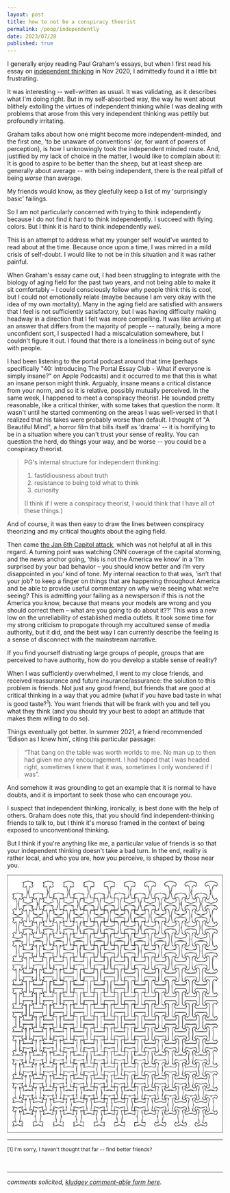 ```yaml
---
layout: post
title: how to not be a conspiracy theorist
permalink: /poop/independently
date: 2023/07/28
published: true
---
```


I generally enjoy reading Paul Graham's essays, but when I first read his essay on [independent thinking](http://www.paulgraham.com/think.html) in Nov 2020, I admittedly found it a little bit frustrating. 

It was interesting -- well-written as usual. It was validating, as it describes what I'm doing right. But in my self-absorbed way, the way he went about blithely extolling the virtues of independent thinking while I was dealing with problems that arose from this very independent thinking was pettily but profoundly irritating. 

Graham talks about how one might become more independent-minded, and the first one, 'to be unaware of conventions' (or, for want of powers of perception), is how I unknowingly took the independent minded route. And, justified by my lack of choice in the matter, I would like to complain about it: It is good to aspire to be better than the sheep, but at least sheep are generally about average -- with being independent, there is the real pitfall of being _worse_ than average. 

My friends would know, as they gleefully keep a list of my 'surprisingly basic' failings.

So I am not particularly concerned with trying to think independently because I do not find it hard to think independently. I succeed with flying colors. But I think it is hard to think independently _well_. 

This is an attempt to address what my younger self would've wanted to read about at the time. Because once upon a time, I was mirred in a mild crisis of self-doubt. I would like to not be in this situation and it was rather painful. 

When Graham's essay came out, I had been struggling to integrate with the biology of aging field for the past two years, and not being able to make it sit comfortably – I could consciously follow why people think this is cool, but I could not emotionally relate (maybe because I am very okay with the idea of my own mortality). Many in the aging field are satisfied with answers that I feel is not sufficiently satisfactory, but I was having difficulty making headway in a direction that I felt was more compelling. It was like arriving at an answer that differs from the majority of people -- naturally, being a more unconfident sort, I suspected I had a miscalculation somewhere, but I couldn't figure it out. I found that there is a loneliness in being out of sync with people.

I had been listening to the portal podcast around that time (perhaps specifically "40: Introducing The Portal Essay Club - What if everyone is simply insane?" on Apple Podcasts) and it occurred to me that this is what an insane person might think. Arguably, insane means a critical distance from your norm, and so it is relative, possibly mutually perceived. In the same week, I happened to meet a conspiracy theorist. He sounded pretty reasonable, like a critical thinker, with some takes that question the norm. It wasn't until he started commenting on the areas I was well-versed in that I realized that his takes were probably worse than default. I thought of "A Beautiful Mind", a horror film that bills itself as 'drama' -- it is horrifying to be in a situation where you can't trust your sense of reality. You can question the herd, do things your way, and be worse -- you could be a conspiracy theorist. 

>PG's internal structure for independent thinking:
>1. fastidiousness about truth
>2. resistance to being told what to think
>3. curiosity
>
>(I think if I were a conspiracy theorist, I would think that I have all of these things.)

And of course, it was then easy to draw the lines between conspiracy theorizing and my critical thoughts about the aging field. 

Then came [the Jan 6th Capitol attack](https://en.wikipedia.org/wiki/January_6_United_States_Capitol_attack ), which was not helpful at all in this regard. A turning point was watching CNN coverage of the capital storming, and the news anchor going, ‘this is not the America we know’ in a ‘I’m surprised by your bad behavior – you should know better and I’m very disappointed in you’ kind of tone. My internal reaction to that was, 'isn’t that your job? to keep a finger on things that are happening throughout America and be able to provide useful commentary on why we’re seeing what we’re seeing? This is admitting your failing as a newsperson if this is not the America you know, because that means your models are wrong and you should correct them – what are you going to do about it??’ This was a new low on the unreliability of established media outlets. It took some time for my strong criticism to propogate through my accultured sense of media authority, but it did, and the best way I can currently describe the feeling is a sense of disconnect with the mainstream narrative. 

If you find yourself distrusting large groups of people, groups that are perceived to have authority, how do you develop a stable sense of reality? 

When I was sufficiently overwhelmed, I went to my close friends, and received reassurance and future insurance/assurance: the solution to this problem is friends. Not just any good friend, but friends that are good at critical thinking in a way that you admire (what if you have bad taste in what is good taste?<sup>1</sup>). You want friends that will be frank with you and tell you what they think (and you should try your best to adopt an attitude that makes them willing to do so). 

Things eventually got better. In summer 2021, a friend recommended ‘Edison as I knew him’, citing this particular passage:
>“That bang on the table was worth worlds to me. No man up to then had given me any encouragement. I had hoped that I was headed right, sometimes I knew that it was, sometimes I only wondered if I was”.

And somehow it was grounding to get an example that it is normal to have doubts, and it is important to seek those who can encourage you. 

I suspect that independent thinking, ironically, is best done with the help of others. Graham does note this, that you should find independent-thinking friends to talk to, but I think it's moreso framed in the context of being exposed to unconventional thinking. 

But I think if you're anything like me, a particular value of friends is so that your independent thinking doesn't take a bad turn. In the end, reality is rather local, and who you are, how you perceive, is shaped by those near you.

<center><img src="../documents/i_at_the_center.png" title="I at the Center" style='width="400"; height:600px;'/></center>


---
<p style="font-size: 12px">[1] I'm sorry, I haven't thought that far -- find better friends? </p>




&nbsp;
&nbsp;
&nbsp;

---

_comments solicited, [kludgey comment-able form here](https://docs.google.com/document/d/1jF0s0IVLF338Uvgy1RKo4P8roP7ESnwwJGbsBUhwcGQ/edit?usp=sharing)._